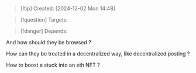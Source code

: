 
>[!tip] Created: [2024-12-02 Mon 14:48]

>[!question] Targets: 

>[!danger] Depends: 

And how should they be browsed ?

How can they be treated in a decentralized way, like decentralized posting ?

How to boost a stuck into an eth NFT ?